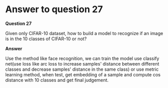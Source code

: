 # Answer to question 27

**Question 27**

Given only CIFAR-10 dataset, how to build a model to recognize if an image is in the 10 classes of CIFAR-10 or not?

**Answer**

Use the method like face recognition, we can train the model use classify net(use loss like arc loss to increase samples' distance between different classes and decrease samples' distance in the same class) or use metric learning method, when test, get embedding of a sample and compute cos distance with 10 classes and get final judgement.  
